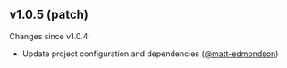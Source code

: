 ## v1.0.5 (patch)

Changes since v1.0.4:

- Update project configuration and dependencies ([@matt-edmondson](https://github.com/matt-edmondson))
